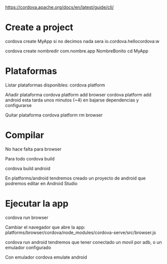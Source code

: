 https://cordova.apache.org/docs/en/latest/guide/cli/

# Create a project
cordova create MyApp
  si no decimos nada sera io.cordova.hellocordova:w

cordova create nombredir com.nombre.app NombreBonito
cd MyApp


# Plataformas
Listar plataformas disponibles:
cordova platform

Añadir plataforma
cordova platform add browser
cordova platform add android
  esta tarda unos minutos (~4) en bajarse dependencias y configurarse

Quitar plataforma
cordova platform rm browser


# Compilar
No hace falta para browser

Para todo
cordova build

cordova build android

En platforms/android tendremos creado un proyecto de android que podremos editar en Android Studio



# Ejecutar la app
cordova run browser

Cambiar el navegador que abre la app:
platforms/browser/cordova/node_modules/cordova-serve/src/browser.js


cordova run android
  tendremos que tener conectado un movil por adb, o un emulador configurado

Con emulador
cordova emulate android
